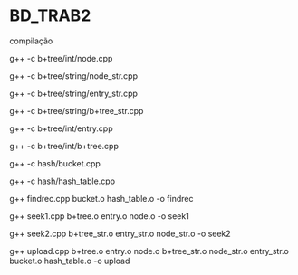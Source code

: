 # BD_TRAB2

compilação

g++ -c b+tree/int/node.cpp

g++ -c b+tree/string/node_str.cpp

g++ -c b+tree/string/entry_str.cpp

g++ -c b+tree/string/b+tree_str.cpp

g++ -c b+tree/int/entry.cpp

g++ -c b+tree/int/b+tree.cpp

g++ -c hash/bucket.cpp

g++ -c hash/hash_table.cpp

g++ findrec.cpp bucket.o hash_table.o -o findrec

g++ seek1.cpp b+tree.o entry.o node.o -o seek1

g++ seek2.cpp b+tree_str.o entry_str.o node_str.o -o seek2

g++ upload.cpp b+tree.o entry.o node.o b+tree_str.o node_str.o entry_str.o bucket.o hash_table.o -o upload
